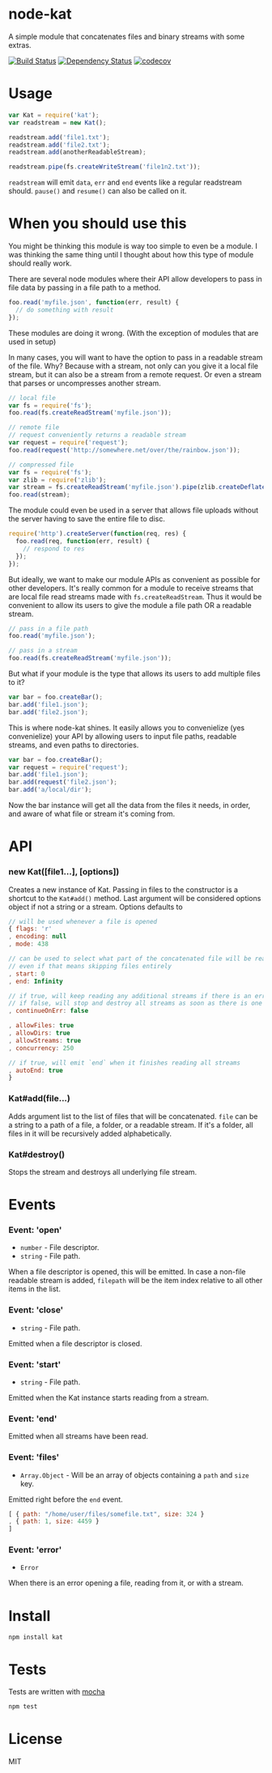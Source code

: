 # node-kat

A simple module that concatenates files and binary streams with some extras.

[![Build Status](https://secure.travis-ci.org/fent/node-kat.svg)](http://travis-ci.org/fent/node-kat)
[![Dependency Status](https://david-dm.org/fent/node-kat.svg)](https://david-dm.org/fent/node-kat)
[![codecov](https://codecov.io/gh/fent/node-kat/branch/master/graph/badge.svg)](https://codecov.io/gh/fent/node-kat)

# Usage

```js
var Kat = require('kat');
var readstream = new Kat();

readstream.add('file1.txt');
readstream.add('file2.txt');
readstream.add(anotherReadableStream);

readstream.pipe(fs.createWriteStream('file1n2.txt'));
```
`readstream` will emit `data`, `err` and `end` events like a regular readstream should. `pause()` and `resume()` can also be called on it.

# When you should use this
You might be thinking this module is way too simple to even be a module. I was thinking the same thing until I thought about how this type of module should really work.

There are several node modules where their API allow developers to pass in file data by passing in a file path to a method.

```js
foo.read('myfile.json', function(err, result) {
  // do something with result
});
```

These modules are doing it wrong. (With the exception of modules that are used in setup)

In many cases, you will want to have the option to pass in a readable stream of the file. Why? Because with a stream, not only can you give it a local file stream, but it can also be a stream from a remote request. Or even a stream that parses or uncompresses another stream.

```js
// local file
var fs = require('fs');
foo.read(fs.createReadStream('myfile.json'));

// remote file
// request conveniently returns a readable stream
var request = require('request');
foo.read(request('http://somewhere.net/over/the/rainbow.json'));

// compressed file
var fs = require('fs');
var zlib = require('zlib');
var stream = fs.createReadStream('myfile.json').pipe(zlib.createDeflate());
foo.read(stream);
```

The module could even be used in a server that allows file uploads without the server having to save the entire file to disc.

```js
require('http').createServer(function(req, res) {
  foo.read(req, function(err, result) {
    // respond to res
  });
});
```

But ideally, we want to make our module APIs as convenient as possible for other developers. It's really common for a module to receive streams that are local file read streams made with `fs.createReadStream`. Thus it would be convenient to allow its users to give the module a file path OR a readable stream.

```js
// pass in a file path
foo.read('myfile.json');

// pass in a stream
foo.read(fs.createReadStream('myfile.json'));
```

But what if your module is the type that allows its users to add multiple files to it?

```js
var bar = foo.createBar();
bar.add('file1.json');
bar.add('file2.json');
```

This is where node-kat shines. It easily allows you to convenielize (yes convenielize) your API by allowing users to input file paths, readable streams, and even paths to directories.

```js
var bar = foo.createBar();
var request = require('request');
bar.add('file1.json');
bar.add(request('file2.json');
bar.add('a/local/dir');
```

Now the bar instance will get all the data from the files it needs, in order, and aware of what file or stream it's coming from.


# API
### new Kat([file1...], [options])
Creates a new instance of Kat. Passing in files to the constructor is a shortcut to the `Kat#add()` method. Last argument will be considered options object if not a string or a stream. Options defaults to

```js
// will be used whenever a file is opened
{ flags: 'r'
, encoding: null
, mode: 438

// can be used to select what part of the concatenated file will be read
// even if that means skipping files entirely
, start: 0
, end: Infinity

// if true, will keep reading any additional streams if there is an error
// if false, will stop and destroy all streams as soon as there is one error
, continueOnErr: false

, allowFiles: true
, allowDirs: true
, allowStreams: true
, concurrency: 250

// if true, will emit `end` when it finishes reading all streams
, autoEnd: true
}
```

### Kat#add(file...)
Adds argument list to the list of files that will be concatenated. `file` can be a string to a path of a file, a folder, or a readable stream. If it's a folder, all files in it will be recursively added alphabetically.

### Kat#destroy()
Stops the stream and destroys all underlying file stream.

# Events

### Event: 'open'
* `number` - File descriptor.
* `string` - File path.

When a file descriptor is opened, this will be emitted. In case a non-file readable stream is added, `filepath` will be the item index relative to all other items in the list.

### Event: 'close'
* `string` - File path.

Emitted when a file descriptor is closed.

### Event: 'start'
* `string` - File path.

Emitted when the Kat instance starts reading from a stream.

### Event: 'end'

Emitted when all streams have been read.

### Event: 'files'
* `Array.Object` - Will be an array of objects containing a `path` and `size` key.

Emitted right before the `end` event.

```js
[ { path: "/home/user/files/somefile.txt", size: 324 }
, { path: 1, size: 4459 }
]
```

### Event: 'error'
* `Error`

When there is an error opening a file, reading from it, or with a stream.


# Install

    npm install kat


# Tests
Tests are written with [mocha](http://visionmedia.github.com/mocha/)

```bash
npm test
```

# License
MIT
